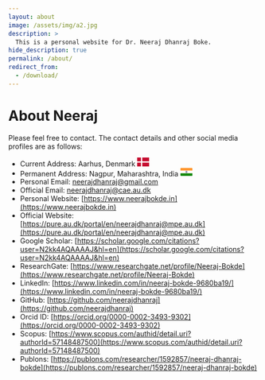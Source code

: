 ```yaml
---
layout: about
image: /assets/img/a2.jpg
description: >
  This is a personal website for Dr. Neeraj Dhanraj Boke.
hide_description: true
permalink: /about/
redirect_from:
  - /download/
---
```


# About Neeraj

Please feel free to contact. The contact details and other social media profiles are as follows:

* Current Address: Aarhus, Denmark <img src="https://raw.githubusercontent.com/neerajdhanraj/NeerajDhanraj/master/images/denmark.png" width="24"> 
* Permanent Address: Nagpur, Maharashtra, India <img src="https://raw.githubusercontent.com/neerajdhanraj/NeerajDhanraj/master/images/india.png" width="24"> 
* Personal Email: [neerajdhanraj@gmail.com](mailto:neerajdhanraj@gmail.com)
* Official Email: [neerajdhanraj@cae.au.dk](mailto:neerajdhanraj@cae.au.dk)
* Personal Website: [https://www.neerajbokde.in](https://www.neerajbokde.in)
* Official Website: [https://pure.au.dk/portal/en/neerajdhanraj@mpe.au.dk](https://pure.au.dk/portal/en/neerajdhanraj@mpe.au.dk)
* Google Scholar: [https://scholar.google.com/citations?user=N2kk4AQAAAAJ&hl=en](https://scholar.google.com/citations?user=N2kk4AQAAAAJ&hl=en)
* ResearchGate: [https://www.researchgate.net/profile/Neeraj-Bokde](https://www.researchgate.net/profile/Neeraj-Bokde)
* LinkedIn: [https://www.linkedin.com/in/neeraj-bokde-9680ba19/](https://www.linkedin.com/in/neeraj-bokde-9680ba19/)
* GitHub: [https://github.com/neerajdhanraj](https://github.com/neerajdhanraj)
* Orcid ID: [https://orcid.org/0000-0002-3493-9302](https://orcid.org/0000-0002-3493-9302)
* Scopus: [https://www.scopus.com/authid/detail.uri?authorId=57148487500](https://www.scopus.com/authid/detail.uri?authorId=57148487500)
* Publons: [https://publons.com/researcher/1592857/neeraj-dhanraj-bokde](https://publons.com/researcher/1592857/neeraj-dhanraj-bokde)

